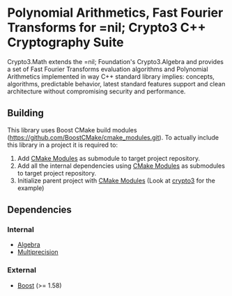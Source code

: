 # Polynomial Arithmetics, Fast Fourier Transforms for =nil; Crypto3 C++ Cryptography Suite

Crypto3.Math extends the =nil; Foundation's Crypto3.Algebra and provides a set of Fast Fourier Transforms evaluation algorithms and Polynomial Arithmetics implemented in way C++ standard library implies: concepts, algorithms, predictable behavior, latest standard features support and clean architecture without compromising security and performance.

## Building

This library uses Boost CMake build modules (https://github.com/BoostCMake/cmake_modules.git). To actually include this
library in a project it is required to:

1. Add [CMake Modules](https://github.com/BoostCMake/cmake_modules.git) as submodule to target project repository.
2. Add all the internal dependencies using [CMake Modules](https://github.com/BoostCMake/cmake_modules.git) as
   submodules to target project repository.
3. Initialize parent project with [CMake Modules](https://github.com/BoostCMake/cmake_modules.git) (Look
   at [crypto3](https://github.com/nilfoundation/crypto3.git) for the example)

## Dependencies

### Internal

* [Algebra](https://github.com/NilFoundation/crypto3-algebra)
* [Multiprecision](https://github.com/NilFoundation/crypto3-multiprecision)

### External

* [Boost](https://boost.org) (>= 1.58)
